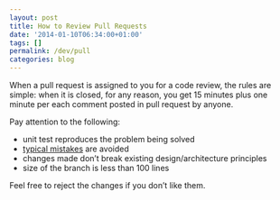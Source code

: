 ```yaml
---
layout: post
title: How to Review Pull Requests
date: '2014-01-10T06:34:00+01:00'
tags: []
permalink: /dev/pull
categories: blog
---
```


When a pull request is assigned to you for a code review, the rules are simple:
when it is closed, for any reason, you get 15 minutes plus one minute per each
comment posted in pull request by anyone.

Pay attention to the following:

 * unit test reproduces the problem being solved
 * [typical mistakes](https://github.com/tpc2/qulice/wiki/mistakes) are avoided
 * changes made don’t break existing design/architecture principles
 * size of the branch is less than 100 lines

Feel free to reject the changes if you don’t like them.
